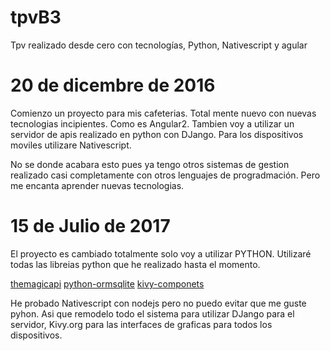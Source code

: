 # tpvB3
Tpv realizado desde cero con tecnologías, Python, Nativescript y agular

# 20 de dicembre de 2016

   Comienzo un proyecto para mis cafeterias. Total mente nuevo con nuevas tecnologias incipientes. Como es Angular2. Tambien voy a utilizar un servidor de apis realizado en python con DJango. Para los dispositivos moviles utilizare Nativescript.

   No se donde acabara esto pues ya tengo otros sistemas de gestion realizado casi completamente con otros lenguajes de progradmación. Pero me encanta aprender nuevas tecnologias.

# 15 de Julio de 2017

  El proyecto es cambiado totalmente solo voy a utilizar PYTHON. Utilizaré todas las libreias python que he realizado hasta el momento.

  [themagicapi](https://github.com/vallemrv/themagic-apiserver.git)
  [python-ormsqlite](https://github.com/vallemrv/python-ormsqlite.git)
  [kivy-componets](https://github.com/vallemrv/kivy-component.git)

  He probado Nativescript con nodejs pero no puedo evitar que me guste pyhon. Asi que remodelo todo el sistema para utilizar DJango para el servidor, Kivy.org para las interfaces de graficas para todos los dispositivos.
